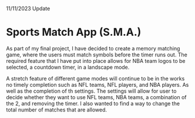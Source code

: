 11/11/2023 Update
# Sports Match App (S.M.A.)

As part of my final project, I have decided to create a memory matching game, where the users must match symbols before the timer runs out. The required feature that I have put into place allows for NBA team logos to be selected, a countdown timer, in a landscape mode.

A stretch feature of different game modes will continue to be in the works no timely completion such as NFL teams, NFL players, and NBA players. As well as the completion of th settings. The settings will allow for user to decide whether they want to use NFL teams, NBA teams, a combination of the 2, and removing the timer. I also wanted to find a way to change the total number of matches that are allowed.
